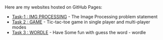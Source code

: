 Here are my websites hosted on GitHub Pages:

* [Task-1 : IMG PROCESSING](image_processing/index.html) - The Image Processing problem statement
* [Task 2 : GAME](tic-tac-toe/index3.html) - Tic-tac-toe game in single player and multi-player modes
* [Task 3 : WORDLE](wordle/index.html) - Have Some fun with guess the word - wordle

